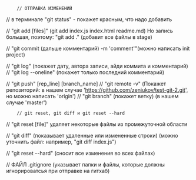         // ОТПРАВКА ИЗМЕНЕНИЙ

// в терминале "git status" - покажет красным, что надо добавить

// "git add [files]" (git add index.js index.html readme.md) Но запись большая, поэтому: "git add ." (добавит все файлы в stage)

// "git commit (дальше комментарий) -m 'comment'"(можно написать init project)

// "git log" (покажет дату, автора записи, айди коммита и комментарий)
// "git log --oneline" (покажет только последний комментарий)

// "git push" [rep_line] [branch_name]
// "git remote -v" (Покажет репозиторий: в нашем случае 'https://github.com/zeniukov/test-git-2.git', но можно написать 'origin')
// "git branch" (покажет ветку) (в нашем случае 'master')


        // git reset, git diff и git reset --hard


// "git reset [file]" удаляет некоторые файлы из промежуточной области 

// "git diff" (показывает удаленные или измененные строки) (можно уточнить файл: например, "git diff index.js")

// "git reset --hard" (сносит все изменения во всех файлах)


// ФАЙЛ .gitignore (указывает папки и файлы, которые должны игнорироватсья при отправке на гитхаб)
